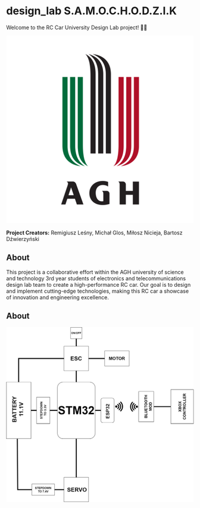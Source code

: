 # design_lab S.A.M.O.C.H.O.D.Z.I.K

Welcome to the RC Car University Design Lab project! 🚗🔧

![RC Car Image](/images/Znak_graficzny_AGH.svg.png)

**Project Creators:** Remigiusz Leśny, Michał Glos, Miłosz Nicieja, Bartosz Dźwierzyński 

## About
  
This project is a collaborative effort within the AGH  university of science and technology 3rd year students of electronics and telecommunications design lab team to create a high-performance RC car. Our goal is to design and implement cutting-edge technologies, making this RC car a showcase of innovation and engineering excellence.

## About

![Electric Scheme Image](images/Schematic.drawio.png)
